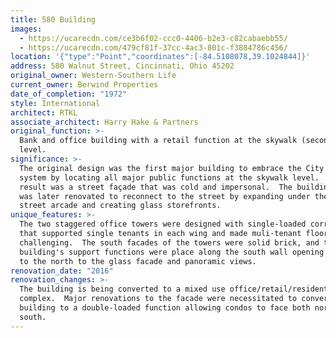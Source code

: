 ```yaml
---
title: 580 Building
images:
  - https://ucarecdn.com/ce3b6f02-ccc0-4406-b2e3-c82cabaebb55/
  - https://ucarecdn.com/479cf81f-37cc-4ac3-801c-f3884786c456/
location: '{"type":"Point","coordinates":[-84.5108078,39.1024844]}'
address: 580 Walnut Street, Cincinnati, Ohio 45202
original_owner: Western-Southern Life
current_owner: Berwind Properties
date_of_completion: "1972"
style: International
architect: RTKL
associate_architect: Harry Hake & Partners
original_function: >-
  Bank and office building with a retail function at the skywalk (second floor)
  level.
significance: >-
  The original design was the first major building to embrace the City's skywalk
  system by locating all major public functions at the skywalk level.  The
  result was a street façade that was cold and impersonal.  The building base
  was later renovated to reconnect to the street by expanding under the original
  street arcade and creating glass storefronts.
unique_features: >-
  The two staggered office towers were designed with single-loaded corridors
  that supported single tenants in each wing and made muli-tenant floors
  challenging.  The south facades of the towers were solid brick, and the
  building's support functions were place along the south wall opening all space
  to the north to the glass facade and panoramic views.
renovation_date: "2016"
renovation_changes: >-
  The building is being converted to a mixed use office/retail/residential
  complex.  Major renovations to the facade were necessitated to convert the
  building to a double-loaded function allowing condos to face both north and
  south.
---
```

